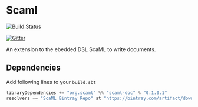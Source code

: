 Scaml
====
[![Build Status](https://travis-ci.org/Jentsch/scaml-doc.svg?branch=master)](https://travis-ci.org/Jentsch/scaml)

[![Gitter](https://badges.gitter.im/Join%20Chat.svg)](https://gitter.im/Jentsch/scaml?utm_source=badge&utm_medium=badge&utm_campaign=pr-badge)

An extension to the ebedded DSL ScaML to write documents.

Dependencies
------------

Add following lines to your `build.sbt`
```sbt
libraryDependencies += "org.scaml" %% "scaml-doc" % "0.1.0.1"
resolvers += "ScaML Bintray Repo" at "https://bintray.com/artifact/download/jentsch/maven/"
```

